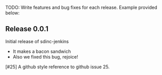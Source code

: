 TODO: Write features and bug fixes for each release. Example provided below:

## Release 0.0.1

Initial release of sdinc-jenkins

* It makes a bacon sandwich
* Also we fixed this bug, rejoice!

[#25] A github style reference to github issue 25.

